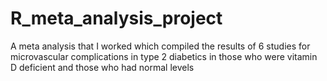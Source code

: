 # R_meta_analysis_project
A meta analysis that I worked which compiled the results of 6 studies for microvascular complications in type 2 diabetics in those who were vitamin D deficient and those who had normal levels
